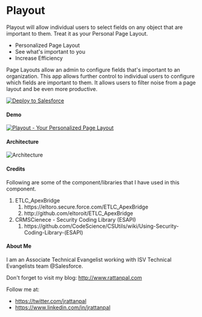 # Playout
Playout will allow individual users to select fields on any object that are important to them. Treat it as your Personal Page Layout.


<ul>
<li>Personalized Page Layout</li>
<li>See what's important to you</li>
<li>Increase Efficiency</li>
</ul>

Page Layouts allow an admin to configure fields that's important to an organization. This app allows further control to individual users to configure which fields are important to them. It allows users to filter noise from a page layout and be even more productive.

<a href="https://githubsfdeploy.herokuapp.com?owner=jrattanpal&repo=Playout" target="_blank">
    <img alt="Deploy to Salesforce" src="https://raw.githubusercontent.com/afawcett/githubsfdeploy/master/deploy.png">
</a>

#### Demo
[![Playout - Your Personalized Page Layout](https://img.youtube.com/vi/a23oOp7GlzI/0.jpg)](https://www.youtube.com/watch?v=a23oOp7GlzI)


#### Architecture
![Architecture](https://raw.githubusercontent.com/jrattanpal/Playout/master/Assets/images/playout_architecture.png)

#### Credits
Following are some of the component/libraries that I have used in this component. 

<ol>
    <li>ETLC_ApexBridge
        <ol>
            <li>https://eltoro.secure.force.com/ETLC_ApexBridge</li>
            <li>http://github.com/eltoroit/ETLC_ApexBridge</li>
        </ol>
    </li>
    <li>CRMSCienece - Security Coding Library (ESAPI)
        <ol>
            <li>https://github.com/CodeScience/CSUtils/wiki/Using-Security-Coding-Library-(ESAPI)</li>
        </ol>
    </li>
   
</ol>

#### About Me
I am an Associate Technical Evangelist working with ISV Technical Evangelists team @Salesforce.

Don't forget to visit my blog: http://www.rattanpal.com

Follow me at: 
- https://twitter.com/jrattanpal
- https://www.linkedin.com/in/jrattanpal